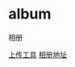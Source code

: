 # album
相册

[上传工具](https://github.com/qiniu/QSunSync?ref=developer.qiniu.com)
[相册地址](http://CheshireJCat.github.io/album/)

